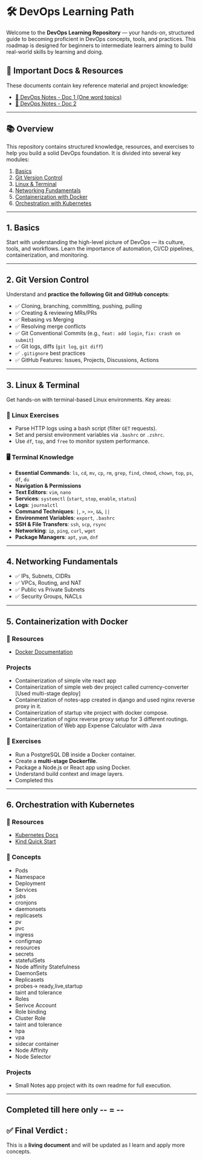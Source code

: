 # 🛠️ DevOps Learning Path

Welcome to the **DevOps Learning Repository** — your hands-on, structured guide to becoming proficient in DevOps concepts, tools, and practices. This roadmap is designed for beginners to intermediate learners aiming to build real-world skills by learning and doing.

## 📄 Important Docs & Resources

These documents contain key reference material and project knowledge:

- [📄 DevOps Notes - Doc 1 (One word topics)](https://docs.google.com/document/d/1YoE2P6Pr2gC_1nIFG-K7b4LkZGlphOIo269mi1mYDUw/edit?tab=t.0)
- [📄 DevOps Notes - Doc 2](https://docs.google.com/document/d/1s-m5WrqJxHS18snbBWMaORHczbpI4b-Pcvt-DpIjLRQ/edit?tab=t.0)

---

## 📚 Overview

This repository contains structured knowledge, resources, and exercises to help you build a solid DevOps foundation. It is divided into several key modules:

1. [Basics](#1-basics)
2. [Git Version Control](#2-git-version-control)
3. [Linux & Terminal](#3-linux--terminal)
4. [Networking Fundamentals](#4-networking-fundamentals)
5. [Containerization with Docker](#5-containerization-with-docker)
6. [Orchestration with Kubernetes](#6-orchestration-with-kubernetes)

---

## 1. Basics

Start with understanding the high-level picture of DevOps — its culture, tools, and workflows. Learn the importance of automation, CI/CD pipelines, containerization, and monitoring.

---

## 2. Git Version Control

Understand and **practice the following Git and GitHub concepts**:

- ✅ Cloning, branching, committing, pushing, pulling
- ✅ Creating & reviewing MRs/PRs
- ✅ Rebasing vs Merging
- ✅ Resolving merge conflicts
- ✅ Git Conventional Commits (e.g., `feat: add login`, `fix: crash on submit`)
- ✅ Git logs, diffs (`git log`, `git diff`)
- ✅ `.gitignore` best practices
- ✅ GitHub Features: Issues, Projects, Discussions, Actions

---

## 3. Linux & Terminal

Get hands-on with terminal-based Linux environments. Key areas:

### 🐧 Linux Exercises

- Parse HTTP logs using a bash script (filter `GET` requests).
- Set and persist environment variables via `.bashrc` or `.zshrc`.
- Use `df`, `top`, and `free` to monitor system performance.

### 🖥️ Terminal Knowledge

- **Essential Commands**: `ls`, `cd`, `mv`, `cp`, `rm`, `grep`, `find`, `chmod`, `chown`, `top`, `ps`, `df`, `du`
- **Navigation & Permissions**
- **Text Editors**: `vim`, `nano`
- **Services**: `systemctl` (`start`, `stop`, `enable`, `status`)
- **Logs**: `journalctl`
- **Command Techniques**: `|`, `>`, `>>`, `&&`, `||`
- **Environment Variables**: `export`, `.bashrc`
- **SSH & File Transfers**: `ssh`, `scp`, `rsync`
- **Networking**: `ip`, `ping`, `curl`, `wget`
- **Package Managers**: `apt`, `yum`, `dnf`

---

## 4. Networking Fundamentals

- ✅ IPs, Subnets, CIDRs
- ✅ VPCs, Routing, and NAT
- ✅ Public vs Private Subnets
- ✅ Security Groups, NACLs

---

## 5. Containerization with Docker

### 📘 Resources

- [Docker Documentation](https://docs.docker.com/guides/get-started/)

### Projects

- Containerization of simple vite react app
- Containerization of simple web dev project called currency-converter [Used multi-stage deploy]
- Containerization of notes-app created in django and used nginx reverse proxy in it.
- Containerization of startup vite project with docker compose.
- Containerization of nginx reverse proxy setup for 3 different routings.
- Containerization of Web app Expense Calculator with Java

### 🧪 Exercises

- Run a PostgreSQL DB inside a Docker container.
- Create a **multi-stage Dockerfile**.
- Package a Node.js or React app using Docker.
- Understand build context and image layers.
- Completed this 
---
## 6. Orchestration with Kubernetes

### 📘 Resources

- [Kubernetes Docs](https://kubernetes.io/docs/home/)
- [Kind Quick Start](https://kind.sigs.k8s.io/docs/user/quick-start/)

### 🧪 Concepts

- Pods
- Namespace
- Deployment
- Services
- jobs
- cronjons
- daemonsets
- replicasets
- pv
- pvc
- ingress
- configmap
- resources
- secrets
- statefulSets
- Node affinity Statefulness
- DaemonSets
- Replicasets
- probes-> ready,live,startup
- taint and tolerance
- Roles
- Serivce Account 
- Role binding
- Cluster Role
- taint and tolerance 
- hpa
- vpa
- sidecar container
- Node Affinity
- Node Selector



### Projects

- Small Notes app project with its own readme for full execution.

---
Completed till here only -- = --
---


## ✅ Final Verdict :

This is a **living document** and will be updated as I learn and apply more concepts. 
